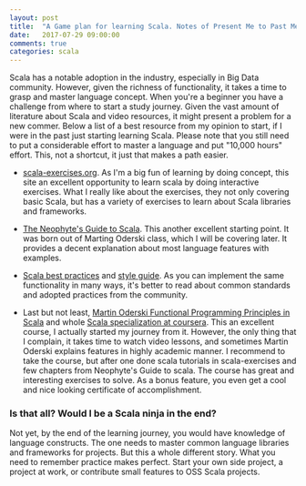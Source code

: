```yaml
---
layout: post
title:  "A Game plan for learning Scala. Notes of Present Me to Past Me"
date:   2017-07-29 09:00:00
comments: true
categories: scala
---
```

	
Scala has a notable adoption in the industry, especially in Big Data community. However, given the richness of functionality, it takes a time to grasp and master language concept. When you're a beginner you have a challenge from where to start a study journey. Given the vast amount of literature about Scala and video resources, it might present a problem for a new commer. Below a list of a best resource from my opinion to start, if I were in the past just starting learning Scala. Please note that you still need to put a considerable effort to master a language and put "10,000 hours" effort. This, not a shortcut, it just that makes a path easier.


* [scala-exercises.org][scala-exercises.org]. As I'm a big fun of learning by doing concept, this site an excellent opportunity to learn scala by doing interactive exercises. What I really like about the exercises, they not only covering basic Scala, but has a variety of exercises to learn about Scala libraries and frameworks.

* [The Neophyte's Guide to Scala][guide]. This another excellent starting point. It was born out of Marting Oderski class, which I will be covering later. It provides a decent explanation about most language features with examples.


* [Scala best practices][practices] and [style guide][style]. As you can implement the same functionality in many ways, it's better to read about common standards and adopted practices from the community. 

* Last but not least, [Martin Oderski Functional Programming Principles in Scala][progfun1] and whole [Scala specialization at coursera][spec]. This an excellent course, I actually started my journey from it. However, the only thing that I complain, it takes time to watch video lessons, and sometimes Martin Oderski explains features in highly academic manner. I recommend to take the course, but after one done scala tutorials in scala-exercises and few chapters from Neophyte's Guide to scala. The course has great and interesting exercises to solve. As a bonus feature, you even get a cool and nice looking certificate of accomplishment.


### Is that all? Would I be a Scala ninja in the end?
Not yet, by the end of the learning journey, you would have knowledge of language constructs. The one needs to master common language libraries and frameworks for projects. But this a whole different story. What you need to remember practice makes perfect. Start your own side project, a project at work, or contribute small features to OSS Scala projects.  

[scala-exercises.org]: http://scala-exercises.org
[guide]: http://danielwestheide.com/scala/neophytes.html
[coursera]: http://coursera.org
[spec]: https://www.coursera.org/specializations/scala
[progfun1]: https://www.coursera.org/learn/progfun1
[practices]: https://github.com/alexandru/scala-best-practices
[style]: http://docs.scala-lang.org/style/

